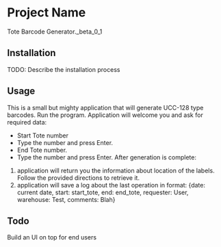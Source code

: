 # Project Name

Tote Barcode Generator._beta_0_1

## Installation

TODO: Describe the installation process

## Usage

This is a small but mighty application that will generate UCC-128 type barcodes.
Run the program.
Application will welcome you and ask for required data:
- Start Tote number
- Type the number and press Enter.
- End Tote number.
- Type the number and press Enter.
After generation is complete: 
1. application will return you the information about location of the labels. Follow the provided directions to retrieve it. 
2. application will save a log about the last operation in format:
   {date: current date, start: start_tote, end: end_tote, requester: User, warehouse: Test, comments: Blah}

## Todo

Build an UI on top for end users

